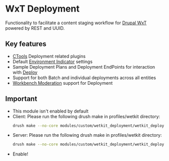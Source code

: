 WxT Deployment
==============
Functionality to facilitate a content staging workflow for [Drupal WxT][drupalwxt] powered by REST and UUID.

Key features
------------

* [CTools][ctools] Deployment related plugins
* Default [Environment Indicator][environment_indicator] settings
* Sample Deployment Plans and Deployment EndPoints for interaction with [Deploy][deploy]
* Support for both Batch and individual deployments across all entities
* [Workbench Moderation][workbench_moderation] support for Deployment

Important
---------

* This module isn't enabled by default
* Client: Please run the following drush make in profiles/wetkit directory:
  ```sh
  drush make --no-core modules/custom/wetkit_deployment/wetkit_deployment.make
  ```
* Server: Please run the following drush make in profiles/wetkit directory:
  ```sh
  drush make --no-core modules/custom/wetkit_deployment/wetkit_deployment_service/wetkit_deployment_service.make
  ```
* Enable!


<!-- Links Referenced -->

[ctools]:                       http://drupal.org/project/ctools
[deploy]:                       http://drupal.org/project/wetkit
[drupalwxt]:                    http://drupal.org/project/wetkit
[environment_indicator]:        http://drupal.org/project/environment_indicator
[workbench_moderation]:          http://drupal.org/project/workbench_moderation
